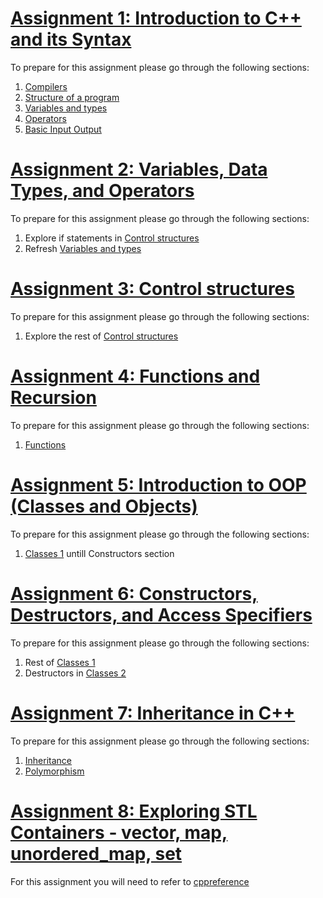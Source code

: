 # [Assignment 1: Introduction to C++ and its Syntax](basics/tasks/hello-world)

To prepare for this assignment please go through the following sections:
1. [Compilers](https://cplusplus.com/doc/tutorial/introduction/)
2. [Structure of a program](https://cplusplus.com/doc/tutorial/program_structure/)
3. [Variables and types](https://cplusplus.com/doc/tutorial/variables/)
4. [Operators](https://cplusplus.com/doc/tutorial/operators/)
5. [Basic Input Output](https://cplusplus.com/doc/tutorial/basic_io/)

# [Assignment 2: Variables, Data Types, and Operators](https://github.com/Gamezar/cpp-training/tree/main/basics/tasks/two-numbers)

To prepare for this assignment please go through the following sections:
1. Explore if statements in [Control structures](https://cplusplus.com/doc/tutorial/control/)
2. Refresh [Variables and types](https://cplusplus.com/doc/tutorial/variables/)

# [Assignment 3: Control structures](https://github.com/Gamezar/cpp-training/tree/main/basics/tasks/number-guessing)

To prepare for this assignment please go through the following sections:
1. Explore the rest of [Control structures](https://cplusplus.com/doc/tutorial/control/)

# [Assignment 4: Functions and Recursion](https://github.com/Gamezar/cpp-training/tree/main/basics/tasks/factorial)

To prepare for this assignment please go through the following sections:
1. [Functions](https://cplusplus.com/doc/tutorial/functions/)

# [Assignment 5: Introduction to OOP (Classes and Objects)](https://github.com/Gamezar/cpp-training/tree/main/basics/tasks/rectangle-1)

To prepare for this assignment please go through the following sections:
1. [Classes 1](https://cplusplus.com/doc/tutorial/classes/) untill Constructors section

# [Assignment 6: Constructors, Destructors, and Access Specifiers](https://github.com/Gamezar/cpp-training/tree/main/basics/tasks/rectangle-2)

To prepare for this assignment please go through the following sections:
1. Rest of [Classes 1](https://cplusplus.com/doc/tutorial/classes/)
2. Destructors in [Classes 2](https://cplusplus.com/doc/tutorial/templates/)

# [Assignment 7: Inheritance in C++](https://github.com/Gamezar/cpp-training/tree/main/basics/tasks/polygon)

To prepare for this assignment please go through the following sections:
1. [Inheritance](https://cplusplus.com/doc/tutorial/inheritance/)
2. [Polymorphism](https://cplusplus.com/doc/tutorial/polymorphism/)

# [Assignment 8: Exploring STL Containers - vector, map, unordered_map, set](https://github.com/Gamezar/cpp-training/tree/main/basics/tasks/containers)

For this assignment you will need to refer to [cppreference](https://en.cppreference.com/w/)
